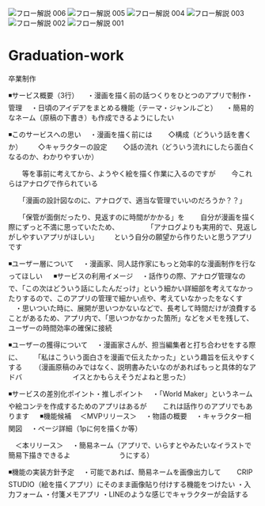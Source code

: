 ![フロー解説 006](https://github.com/user-attachments/assets/39d8c98c-62f8-4429-a22c-00490ca4bacb)
![フロー解説 005](https://github.com/user-attachments/assets/cd3d389d-4a67-4621-9b81-28cb237191c8)
![フロー解説 004](https://github.com/user-attachments/assets/c35077c7-81b4-4131-8078-ec465588e5fa)
![フロー解説 003](https://github.com/user-attachments/assets/d62e23bf-703b-4d98-8e4e-835c5d445421)
![フロー解説 002](https://github.com/user-attachments/assets/55789744-c226-428a-83c4-24021f1a5127)
![フロー解説 001](https://github.com/user-attachments/assets/171e46f1-dd66-437a-9f1f-df9a5845948a)
# Graduation-work
卒業制作

◾️サービス概要（3行）
　・漫画を描く前の話つくりをひとつのアプリで制作・管理
　・日頃のアイデアをまとめる機能（テーマ・ジャンルごと）
　・簡易的なネーム（原稿の下書き）も作成できるようにしたい

◾️このサービスへの思い
　・漫画を描く前には
　　◇構成（どういう話を書くか）
　　◇キャラクターの設定
　　◇話の流れ（どういう流れにしたら面白くなるのか、わかりやすいか）

　　等を事前に考えてから、ようやく絵を描く作業に入るのですが
　　今これらはアナログで作られている

　　「漫画の設計図なのに、アナログで、適当な管理でいいのだろうか？？」

　　「保管が面倒だったり、見返すのに時間がかかる」を
　　自分が漫画を描く際にずっと不満に思っていたため、
　　
　　「アナログよりも実用的で、見返しがしやすいアプリがほしい」
　　という自分の願望から作りたいと思うアプリです

◾️ユーザー層について
　・漫画家、同人誌作家にもっと効率的な漫画制作を行なってほしい
　
◾️サービスの利用イメージ
　・話作りの際、アナログ管理なので、「この次はどういう話にしたんだっけ」という細かい詳細部を考えてなかったりするので、このアプリの管理で細かい点や、考えていなかったをなくす
　・思いついた時に、展開が思いつかないなどで、長考して時間だけが浪費することがあるため、アプリ内で、「思いつかなかった箇所」などをメモを残して、ユーザーの時間効率の確保に接続

◾️ユーザーの獲得について
　・漫画家さんが、担当編集者と打ち合わせをする際に、
　　「私はこういう面白さを漫画で伝えたかった」という趣旨を伝えやすくする
　　（漫画原稿のみではなく、説明書みたいなのがあればもっと具体的なアドバ　　　　　
　　イスとかもらえそうだよねと思った）

◾️サービスの差別化ポイント・推しポイント
　・「World Maker」というネームや絵コンテを作成するためのアプリはあるが
　　これは話作りのアプリでもあります
　
◾️機能候補
　＜MVPリリース＞
　・物語の概要
　・キャラクター相関図
　・ページ詳細（1pに何を描くか等）

　＜本リリース＞
　・簡易ネーム（アプリで、いらすとやみたいなイラストで簡易下描きできるよ　　　　　　　うにする）

◾️機能の実装方針予定
　・可能であれば、簡易ネームを画像出力して
　　CRIP STUDIO（絵を描くアプリ）にそのまま画像貼り付けする機能をつけたい
  ・入力フォーム
  ・付箋メモアプリ
  ・LINEのような感じでキャラクターが会話する
